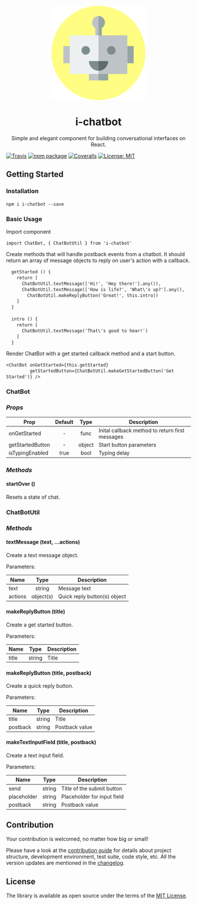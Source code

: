 <p align="center">
    <img src="https://raw.githubusercontent.com/endore8/i-chatbot/master/assets/icon.png" max-width="90%" alt="Marathon" />
</p>
<h1 align="center">i-chatbot</h1>
<p align="center">
Simple and elegant component for building conversational interfaces on React.
</p>

[![Travis][build-badge]][build]
[![npm package][npm-badge]][npm]
[![Coveralls][coveralls-badge]][coveralls]
[![License: MIT][mit-badge]][mit]

[build-badge]: https://img.shields.io/travis/Endore8/i-chatbot.svg?branch=master
[build]: https://travis-ci.org/Endore8/i-chatbot

[npm-badge]: https://badge.fury.io/js/i-chatbot.svg
[npm]: https://www.npmjs.org/package/i-chatbot

[coveralls-badge]: https://codecov.io/gh/Endore8/i-chatbot/branch/master/graph/badge.svg
[coveralls]: https://codecov.io/gh/Endore8/i-chatbot/branch/master/graph/badge.svg

[mit-badge]: https://img.shields.io/badge/License-MIT-yellow.svg
[mit]: https://opensource.org/licenses/MIT

## Getting Started

### Installation

```
npm i i-chatbot --save
```

### Basic Usage

Import component

```
import ChatBot, { ChatBotUtil } from 'i-chatbot' 
```

Create methods that will handle postback events from a chatbot. 
It should return an array of message objects to reply on user's action with a callback.

```
  getStarted () {
    return [
      ChatBotUtil.textMessage(['Hi!', 'Hey there!'].any()),
      ChatBotUtil.textMessage(['How is life?', 'What\'s up?'].any(),
        ChatBotUtil.makeReplyButton('Great!', this.intro))
    ]
  }
  
  intro () { 
    return [
      ChatBotUtil.textMessage('That\'s good to hear!')
    ]
  }
```

Render ChatBot with a get started callback method and a start button.

```
<ChatBot onGetStarted={this.getStarted}
         getStartedButton={ChatBotUtil.makeGetStartedButton('Get Started')} />
```

### ChatBot

### *Props*

| Prop               | Default       | Type   | Description |
| ------------------ |:-------------:| :-----:| -----------|
| onGetStarted       | -             | func   | Inital callback method to return first messages |
| getStartedButton   | -             | object | Start button parameters |
| isTypingEnabled    | true          | bool   | Typing delay |

### *Methods*

#### startOver ()

Resets a state of chat.

### ChatBotUtil

### *Methods*

#### textMessage (text, ...actions)

Create a text message object.

Parameters:

| Name    | Type      | Description |
| ------- |:---------:| ------------|
| text    | string    | Message text |
| actions | object(s) | Quick reply button(s) object |

#### makeReplyButton (title)

Create a get started button.

Parameters:

| Name     | Type   | Description |
| -------- |:------:| ------------|
| title    | string | Title |

#### makeReplyButton (title, postback)

Create a quick reply button.

Parameters:

| Name     | Type   | Description |
| -------- |:------:| ------------|
| title    | string | Title |
| postback | string | Postback value |

#### makeTextInputField (title, postback)

Create a text input field.

Parameters:

| Name        | Type   | Description |
| ----------- |:------:| ------------|
| send        | string | Title of the submit button |
| placeholder | string | Placeholder for input field |
| postback    | string | Postback value |

## Contribution

Your contribution is welcomed, no matter how big or small! 

Please have a look at the [contribution guide](CONTRIBUTING.md) for details about project structure, development environment, test suite, code style, etc. 
All the version updates are mentioned in the [changelog](CHANGELOG.md).

## License

The library is available as open source under the terms of the [MIT License](LICENSE).
